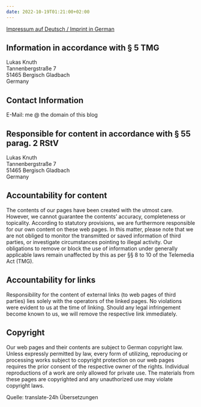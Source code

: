 ```yaml
---
date: 2022-10-19T01:21:00+02:00
---
```


[Impressum auf Deutsch / Imprint in German](/imprint-de)

## Information in accordance with § 5 TMG

Lukas Knuth<br>
Tannenbergstraße 7<br>
51465 Bergisch Gladbach<br>
Germany

## Contact Information

E-Mail: me @ the domain of this blog

## Responsible for content in accordance with § 55 parag. 2 RStV

Lukas Knuth<br>
Tannenbergstraße 7<br>
51465 Bergisch Gladbach<br>
Germany

## Accountability for content

The contents of our pages have been created with the utmost care. However, we cannot guarantee the contents’ accuracy, completeness or topicality. According to statutory provisions, we are furthermore responsible for our own content on these web pages. In this matter, please note that we are not obliged to monitor the transmitted or saved information of third parties, or investigate circumstances pointing to illegal activity. Our obligations to remove or block the use of information under generally applicable laws remain unaffected by this as per §§ 8 to 10 of the Telemedia Act (TMG).

## Accountability for links

Responsibility for the content of external links (to web pages of third parties) lies solely with the operators of the linked pages. No violations were evident to us at the time of linking. Should any legal infringement become known to us, we will remove the respective link immediately.

## Copyright

Our web pages and their contents are subject to German copyright law. Unless expressly permitted by law, every form of utilizing, reproducing or processing works subject to copyright protection on our web pages requires the prior consent of the respective owner of the rights. Individual reproductions of a work are only allowed for private use. The materials from these pages are copyrighted and any unauthorized use may violate copyright laws.

Quelle: translate-24h Übersetzungen